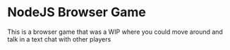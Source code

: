 # NodeJS Browser Game

This is a browser game that was a WIP where you could move around and talk in a text chat with other players
